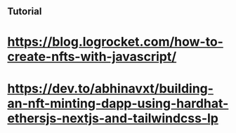 ## Tutorial
# https://blog.logrocket.com/how-to-create-nfts-with-javascript/
# https://dev.to/abhinavxt/building-an-nft-minting-dapp-using-hardhat-ethersjs-nextjs-and-tailwindcss-lp
